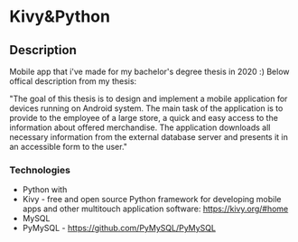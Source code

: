 # Kivy&Python
 
## Description

Mobile app that i've made for my bachelor's degree thesis in 2020 :) Below offical description from my thesis:

"The goal of this thesis is to design and implement a mobile application for devices running on
Android system. The main task of the application is to provide to the employee of a large store, a
quick and easy access to the information about offered merchandise. The application downloads all
necessary information from the external database server and presents it in an accessible form to the
user."

### Technologies
* Python with 
* Kivy - free and open source Python framework for developing mobile apps and other multitouch application software: https://kivy.org/#home
* MySQL
* PyMySQL - https://github.com/PyMySQL/PyMySQL